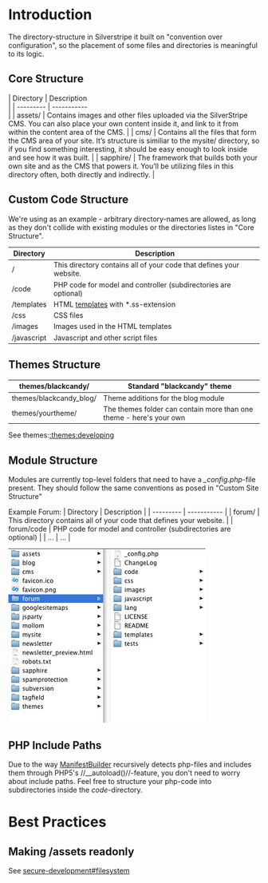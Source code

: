 # Introduction

The directory-structure in Silverstripe it built on "convention over configuration", so the placement of some files and
directories is meaningful to its logic.
 
## Core Structure

 | Directory | Description                                                                                              
                                                                                                                 | 
 | --------- | -----------                                                                                              
                                                                                                                 | 
 | assets/   | Contains images and other files uploaded via the SilverStripe CMS. You can also place your own content
inside it, and link to it from within the content area of the CMS.                                                  | 
 | cms/      | Contains all the files that form the CMS area of your site. It’s structure is similiar to the mysite/
directory, so if you find something interesting, it should be easy enough to look inside and see how it was built. | 
 | sapphire/ | The framework that builds both your own site and as the CMS that powers it. You’ll be utilizing files
in this directory often, both directly and indirectly.                                                             | 

## Custom Code Structure

We're using *<mysite>* as an example - arbitrary directory-names are allowed, as long as they don't collide with
existing modules or the directories listes in "Core Structure".

 | Directory           | Description                                                         | 
 | ---------           | -----------                                                         | 
 | <mysite>/           | This directory contains all of your code that defines your website. | 
 | <mysite>/code       | PHP code for model and controller (subdirectories are optional)     | 
 | <mysite>/templates  | HTML [templates](templates) with *.ss-extension                     | 
 | <mysite>/css        | CSS files                                                           | 
 | <mysite>/images     | Images used in the HTML templates                                   | 
 | <mysite>/javascript | Javascript and other script files                                   | 
## Themes Structure

 | themes/blackcandy/      | Standard "blackcandy" theme                                         | 
 | ------------------      | ---------------------------                                         | 
 | themes/blackcandy_blog/ | Theme additions for the blog module                                 | 
 | themes/yourtheme/       | The themes folder can contain more than one theme - here's your own | 


See themes:[:themes:developing](/themes/developing)

## Module Structure

Modules are currently top-level folders that need to have a *_config.php*-file present.
They should follow the same conventions as posed in "Custom Site Structure"

Example Forum:
 | Directory  | Description                                                         | 
 | ---------  | -----------                                                         | 
 | forum/     | This directory contains all of your code that defines your website. | 
 | forum/code | PHP code for model and controller (subdirectories are optional)     | 
 | ...        | ...                                                                 | 

![](images/modules_folder.jpg)


## PHP Include Paths

Due to the way [ManifestBuilder](ManifestBuilder) recursively detects php-files and includes them through PHP5's
//__autoload()//-feature, you don't need to worry about include paths. Feel free to structure your php-code into
subdirectories inside the *code*-directory.

# Best Practices

## Making /assets readonly
See [secure-development#filesystem](secure-development#filesystem)
